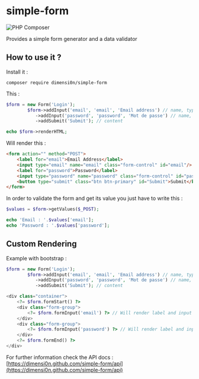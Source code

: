 # simple-form

![PHP Composer](https://github.com/dimensi0n/simple-form/workflows/PHP%20Composer/badge.svg)

Provides a simple form generator and a data validator

## How to use it ?

Install it :

```
composer require dimensi0n/simple-form
```

This :

```php
$form = new Form('Login');
        $form->addInput('email', 'email', 'Email address') // name, type, label
		   ->addInput('password', 'password', 'Mot de passe') // name, type, label
           ->addSubmit('Submit'); // content

echo $form->renderHTML;
```

Will render this :

```html
<form action="" method="POST">
    <label for="email">Email Address</label>
    <input type="email" name="email" class="form-control" id="email"/>
    <label for="password">Password</label>
    <input type="password" name="password" class="form-control" id="password"/>
    <button type="submit" class="btn btn-primary" id="Submit">Submit</button>
</form>
```

In order to validate the form and get its value you just have to write this :

```php
$values = $form->getValues($_POST);

echo 'Email : '.$values['email'];
echo 'Password : '.$values['password'];
```

## Custom Rendering

Example with bootstrap :

```php
$form = new Form('Login');
        $form->addInput('email', 'email', 'Email address') // name, type, label
		   ->addInput('password', 'password', 'Mot de passe') // name, type, label
           ->addSubmit('Submit'); // content

<div class="container">
    <?= $form.formStart() ?>
    <div class="form-group">
        <?= $form.formInput('email') ?> // Will render label and input
    </div>
    <div class="form-group">
        <?= $form.formInput('password') ?> // Will render label and input
    </div>
    <?= $form.formEnd() ?>
</div>
```


For further information check the API docs : [https://dimensi0n.github.com/simple-form/api](https://dimensi0n.github.com/simple-form/api)
